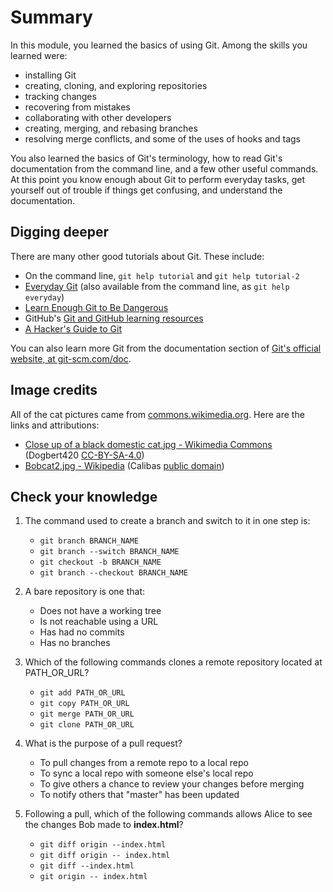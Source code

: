 # Summary

In this module, you learned the basics of using Git. Among the skills you learned were:
* installing Git
* creating, cloning, and exploring repositories
* tracking changes
* recovering from mistakes 
* collaborating with other developers
* creating, merging, and rebasing branches
* resolving merge conflicts, and some of the uses of hooks and tags

You also learned the basics of Git's terminology, how to read Git's documentation from the command line, and a few other useful commands. At this point you know enough about Git to perform everyday tasks, get yourself out of trouble if things get confusing, and understand the documentation.

## Digging deeper

There are many other good tutorials about Git. These include:

- On the command line, `git help tutorial` and `git help tutorial-2`
- [Everyday Git](https://git-scm.com/docs/everyday) (also available from the command line, as `git help everyday`)
- [Learn Enough Git to Be  Dangerous](https://www.learnenough.com/git-tutorial/getting_started)
- GitHub's [Git and GitHub learning resources](https://help.github.com/en/articles/git-and-github-learning-resources)
- [A Hacker's Guide to Git](https://wildlyinaccurate.com/a-hackers-guide-to-git/)

You can also learn more Git from the documentation section of [Git's official website, at git-scm.com/doc](https://git-scm.com/doc).

## Image credits

All of the cat pictures came from [commons.wikimedia.org](https://commons.wikimedia.org/). Here are the links and attributions:

- [Close up of a black domestic cat.jpg - Wikimedia Commons](https://commons.wikimedia.org/wiki/File:Close_up_of_a_black_domestic_cat.jpg) (Dogbert420 [CC-BY-SA-4.0](https://creativecommons.org/licenses/by-sa/4.0/deed.en))
- [Bobcat2.jpg - Wikipedia](https://en.wikipedia.org/wiki/File:Bobcat2.jpg) (Calibas [public domain](https://en.wikipedia.org/wiki/en:public_domain))

## Check your knowledge

1. The command used to create a branch and switch to it in one step is:
	- `git branch BRANCH_NAME`
	- `git branch --switch BRANCH_NAME`
	- `git checkout -b BRANCH_NAME`
	- `git branch --checkout BRANCH_NAME`

1. A bare repository is one that:
	- Does not have a working tree
	- Is not reachable using a URL
	- Has had no commits
	- Has no branches

1. Which of the following commands clones a remote repository located at PATH_OR_URL?
	- `git add PATH_OR_URL`
	- `git copy PATH_OR_URL`
	- `git merge PATH_OR_URL`
	- `git clone PATH_OR_URL`

1. What is the purpose of a pull request?
	- To pull changes from a remote repo to a local repo
	- To sync a local repo with someone else's local repo
	- To give others a chance to review your changes before merging
	- To notify others that "master" has been updated

1. Following a pull, which of the following commands allows Alice to see the changes Bob made to **index.html**?
	- `git diff origin --index.html`
	- `git diff origin -- index.html`
	- `git diff --index.html`
	- `git origin -- index.html`